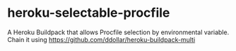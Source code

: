 heroku-selectable-procfile
==========================

A Heroku Buildpack that allows Procfile selection by environmental variable.  Chain it using https://github.com/ddollar/heroku-buildpack-multi
